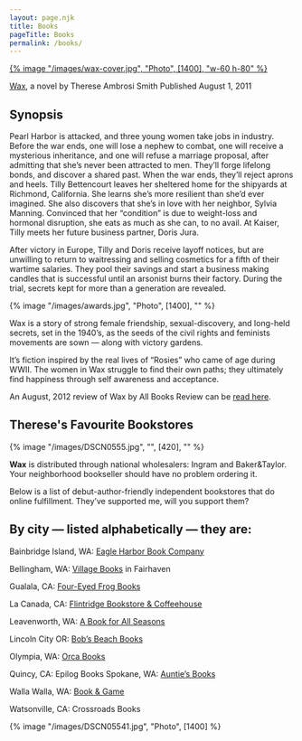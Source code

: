 ```yaml
---
layout: page.njk
title: Books
pageTitle: Books
permalink: /books/
---
```

<div class="flex justify-center md:float-left md:pr-10">
  <a target="_blank" href="/goto/wax/">
    {% image "/images/wax-cover.jpg", "Photo", [1400], "w-60 h-80" %}
  </a>
</div>

<u>Wax</u>, a novel by Therese Ambrosi Smith
Published August 1, 2011

## Synopsis

Pearl Harbor is attacked, and three young women take jobs in industry. Before the war ends, one will lose a nephew to
combat, one will receive a mysterious inheritance, and one will refuse a marriage proposal, after admitting that she’s
never been attracted to men. They’ll forge lifelong bonds, and discover a shared past.
When the war ends, they’ll reject aprons and heels. Tilly Bettencourt leaves her sheltered home for the shipyards at
Richmond, California. She learns she’s more resilient than she’d ever imagined. She also discovers that she’s in love
with her neighbor, Sylvia Manning. Convinced that her “condition” is due to weight-loss and hormonal disruption, she
eats as much as she can, to no avail. At Kaiser, Tilly meets her future business partner, Doris Jura.

After victory in Europe, Tilly and Doris receive layoff notices, but are unwilling to return to waitressing and selling
cosmetics for a fifth of their wartime salaries. They pool their savings and start a business making candles that is
successful until an arsonist burns their factory. During the trial, secrets kept for more than a generation are
revealed.

<div class="flex justify-center">
  {% image "/images/awards.jpg", "Photo", [1400], "" %}
</div>

Wax is a story of strong female friendship, sexual-discovery, and long-held secrets, set in the 1940’s, as the seeds of
the civil rights and feminists movements are sown — along with victory gardens.

It’s fiction inspired by the real lives of “Rosies” who came of age during WWII. The women in Wax struggle to find their
own paths; they ultimately find happiness through self awareness and acceptance.

An August, 2012 review of Wax by All Books Review can be [read here](/blog/one-year-later/).

<h2 class="text-center !text-3xl mt-[30px]">Therese's Favourite Bookstores</h2>
{% image "/images/DSCN0555.jpg", "", [420], "" %}

<b class="underline" >Wax</b> is distributed through national wholesalers: Ingram and Baker&Taylor. Your neighborhood
bookseller should have no problem ordering it.

Below is a list of debut-author-friendly independent bookstores that do online fulfillment. They’ve supported me, will you support them?

## By city — listed alphabetically — they are:

<p class="m-0">Bainbridge Island, WA: <a href="/goto/eagleharborbooks/" target="_blank">Eagle Harbor Book Company</a></p>

<p class="m-0">Bellingham, WA: <a href="/goto/villagebooks/" target="_blank">Village Books</a> in Fairhaven</p>

<p class="m-0">Gualala, CA: <a href="/goto/four-eyed-frog/" target="_blank">Four-Eyed Frog Books</a></p>

<p class="m-0">La Canada, CA: <a href="/goto/flintridgebooks/" target="_blank">Flintridge Bookstore & Coffeehouse</a></p>

<p class="m-0">Leavenworth, WA: <a href="/goto/abookforallseasons/" target="_blank">A Book for All Seasons</a></p>

<p class="m-0">Lincoln City OR: <a href="/goto/bobsbeachbooks/" target="_blank">Bob’s Beach Books</a></p>

<p class="m-0">Olympia, WA: <a href="/goto/orcabooks/" target="_blank">Orca Books</a></p>

<p class="m-0">Quincy, CA: Epilog Books Spokane, WA: <a href="/goto/auntiesbooks/" target="_blank">Auntie’s Books</a></p>

<p class="m-0">Walla Walla, WA: <a href="/goto/bookandgame/" target="_blank">Book & Game</a></p>

<p class="m-0">Watsonville, CA: Crossroads Books</p>

{% image "/images/DSCN05541.jpg", "Photo", [1400] %}
